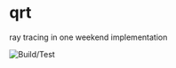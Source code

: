 # qrt
ray tracing in one weekend implementation


![Build/Test](https://github.com/Michael-Loula/qrt/actions/workflows/rust.yml/badge.svg)
